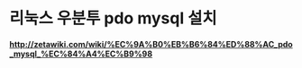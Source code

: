 # 리눅스 우분투 pdo mysql 설치

#### http://zetawiki.com/wiki/%EC%9A%B0%EB%B6%84%ED%88%AC_pdo_mysql_%EC%84%A4%EC%B9%98